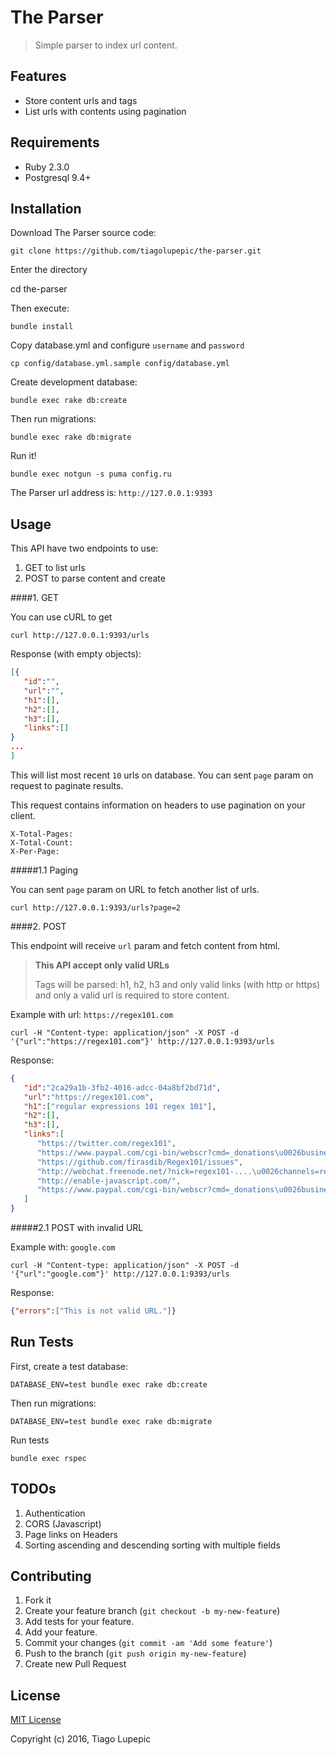 # The Parser

> Simple parser to index url content.

## Features

- Store content urls and tags
- List urls with contents using pagination


## Requirements

- Ruby 2.3.0
- Postgresql 9.4+


## Installation

Download The Parser source code:

	git clone https://github.com/tiagolupepic/the-parser.git

Enter the directory

   cd the-parser

Then execute:

	bundle install

Copy database.yml and configure `username` and `password`

	cp config/database.yml.sample config/database.yml

Create development database:

	bundle exec rake db:create

Then run migrations:

	bundle exec rake db:migrate

Run it!

	bundle exec notgun -s puma config.ru

The Parser url address is: `http://127.0.0.1:9393`

## Usage

This API have two endpoints to use:

1. GET to list urls
2. POST to parse content and create

####1. GET

You can use cURL to get

```
curl http://127.0.0.1:9393/urls
```

Response (with empty objects):

```json
[{
   "id":"",
   "url":"",
   "h1":[],
   "h2":[],
   "h3":[],
   "links":[]
}
...
]
```


This will list most recent `10` urls on database. You can sent `page` param on request to paginate results.

This request contains information on headers to use pagination on your client.

```
X-Total-Pages:
X-Total-Count:
X-Per-Page:
```

#####1.1 Paging

You can sent `page` param on URL to fetch another list of urls.

```
curl http://127.0.0.1:9393/urls?page=2
```

####2. POST

This endpoint will receive `url` param and fetch content from html.

> **This API accept only valid URLs**
>
> Tags will be parsed: h1, h2, h3 and only valid links (with http or https) and only a valid url is required to store content.


Example with url: `https://regex101.com`

```
curl -H "Content-type: application/json" -X POST -d '{"url":"https://regex101.com"}' http://127.0.0.1:9393/urls
```

Response:

```json
{
   "id":"2ca29a1b-3fb2-4016-adcc-04a8bf2bd71d",
   "url":"https://regex101.com",
   "h1":["regular expressions 101 regex 101"],
   "h2":[],
   "h3":[],
   "links":[
      "https://twitter.com/regex101",
      "https://www.paypal.com/cgi-bin/webscr?cmd=_donations\u0026business=firas%2edib%40gmail%2ecom\u0026lc=US\u0026item_name=Regex101\u0026no_note=0\u0026currency_code=USD\u0026bn=PP%2dDonationsBF%3abtn_donate_SM%2egif%3aNonHostedGuest",
      "https://github.com/firasdib/Regex101/issues",
      "http://webchat.freenode.net/?nick=regex101-....\u0026channels=regex",
      "http://enable-javascript.com/",
      "https://www.paypal.com/cgi-bin/webscr?cmd=_donations\u0026business=firas%2edib%40gmail%2ecom\u0026lc=US\u0026item_name=Regex101\u0026no_note=0\u0026currency_code=USD\u0026bn=PP%2dDonationsBF%3abtn_donate_SM%2egif%3aNonHostedGuest"
   ]
}
```

#####2.1 POST with invalid URL

Example with: `google.com`

```
curl -H "Content-type: application/json" -X POST -d '{"url":"google.com"}' http://127.0.0.1:9393/urls
```

Response:

```json
{"errors":["This is not valid URL."]}
```


## Run Tests

First, create a test database:

	DATABASE_ENV=test bundle exec rake db:create

Then run migrations:

	DATABASE_ENV=test bundle exec rake db:migrate

Run tests

	bundle exec rspec

## TODOs

1. Authentication
2. CORS (Javascript)
3. Page links on Headers
4. Sorting ascending and descending sorting with multiple fields

## Contributing

1. Fork it
2. Create your feature branch (`git checkout -b my-new-feature`)
3. Add tests for your feature.
4. Add your feature.
5. Commit your changes (`git commit -am 'Add some feature'`)
6. Push to the branch (`git push origin my-new-feature`)
7. Create new Pull Request

## License

[MIT License](http://www.opensource.org/licenses/mit-license.php)

Copyright (c) 2016, Tiago Lupepic
